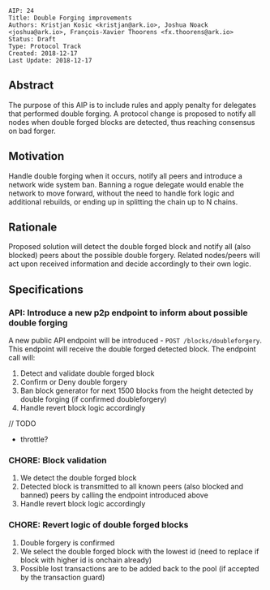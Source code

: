 ```
AIP: 24
Title: Double Forging improvements
Authors: Kristjan Kosic <kristjan@ark.io>, Joshua Noack <joshua@ark.io>, François-Xavier Thoorens <fx.thoorens@ark.io>
Status: Draft
Type: Protocol Track
Created: 2018-12-17
Last Update: 2018-12-17
```

## Abstract
The purpose of this AIP is to include rules and apply penalty for delegates that performed double forging. A protocol change is proposed to notify all nodes when double forged blocks are detected, thus reaching consensus on bad forger.

## Motivation
Handle double forging when it occurs, notify all peers and introduce a network wide system ban. Banning a rogue delegate would enable the network to move forward, without the need to handle fork logic and additional rebuilds, or ending up in splitting the chain up to N chains.

## Rationale
Proposed solution will detect the double forged block and notify all (also blocked) peers about the possible double forgery. Related nodes/peers will act upon received information and decide accordingly to their own logic.

## Specifications
### API: Introduce a new p2p endpoint to inform about possible double forging
A new public API endpoint will be introduced - `POST /blocks/doubleforgery`. This endpoint will receive the double forged detected block. The endpoint call will:
1. Detect and validate double forged block
2. Confirm or Deny double forgery
3. Ban block generator for next 1500 blocks from the height detected by double forging (if confirmed doubleforgery)
4. Handle revert block logic accordingly

// TODO 
- throttle? 

### CHORE: Block validation
1. We detect the double forged block
2. Detected block is transmitted to all known peers (also blocked and banned) peers by calling the endpoint introduced above
3. Handle revert block logic accordingly

### CHORE: Revert logic of double forged blocks
1. Double forgery is confirmed
2. We select the double forged block with the lowest id (need to replace if block with higher id is onchain already)
3. Possible lost transactions are to be added back to the pool (if accepted by the transaction guard)
